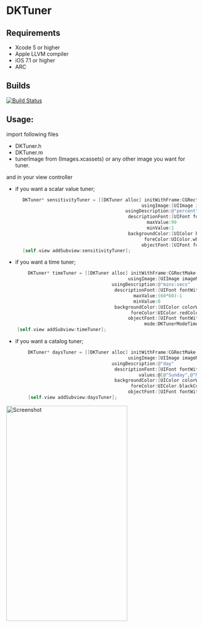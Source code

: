 DKTuner
=======
## Requirements
* Xcode 5 or higher
* Apple LLVM compiler
* iOS 7.1 or higher
* ARC

## Builds
[![Build Status](https://travis-ci.org/dursunkoc/DKTuner.svg?branch=master)](https://travis-ci.org/dursunkoc/DKTuner)

## Usage:
import following files
  * DKTuner.h
  * DKTuner.m
  * tunerImage from (Images.xcassets) or any other image you want for tuner.
  
  and in your view controller
  
  * if you want a scalar value tuner;
```objective-c
      DKTuner* sensitivityTuner = [[DKTuner alloc] initWithFrame:CGRectMake(40, 80, 120, 120)
                                                  usingImage:[UIImage imageNamed:@"tunerImage"]
                                            usingDescription:@"percent"
                                             descriptionFont:[UIFont fontWithName:@"Arial" size:10]
                                                    maxValue:99
                                                    minValue:1
                                             backgroundColor:[UIColor blackColor]
                                                   foreColor:UIColor.whiteColor
                                                  objectFont:[UIFont fontWithName:@"Arial" size:30]];
      [self.view addSubview:sensitivityTuner];
```

  * if you want a time tuner;
```objective-c
        DKTuner* timeTuner = [[DKTuner alloc] initWithFrame:CGRectMake(160, 80, 120, 120)
                                             usingImage:[UIImage imageNamed:@"tunerImage"]
                                       usingDescription:@"mins:secs"
                                        descriptionFont:[UIFont fontWithName:@"Arial" size:10]
                                               maxValue:(60*60)-1
                                               minValue:0
                                        backgroundColor:[UIColor colorWithRed:119.0/255.0 green:144.0/255.0 blue:189.0/255 alpha:1]
                                              foreColor:UIColor.redColor
                                             objectFont:[UIFont fontWithName:@"Arial" size:30]
                                                   mode:DKTunerModeTime];
    [self.view addSubview:timeTuner];
```


  * if you want a catalog tuner;
```objective-c
        DKTuner* daysTuner = [[DKTuner alloc] initWithFrame:CGRectMake(40, 200, 240, 240)
                                             usingImage:[UIImage imageNamed:@"tunerImage"]
                                       usingDescription:@"day"
                                        descriptionFont:[UIFont fontWithName:@"Arial" size:16]
                                                 values:@[@"Sunday",@"Monday",@"Tuesday",@"Wednesday",@"Thursday",@"Friday",@"Saturday"]
                                        backgroundColor:[UIColor colorWithRed:126.0/255.0 green:168.0/255.0 blue:19.0/255 alpha:1]
                                              foreColor:UIColor.blackColor
                                             objectFont:[UIFont fontWithName:@"Arial" size:45]];
        [self.view addSubview:daysTuner];
```

<img src="https://s3.amazonaws.com/cocoacontrols_production/uploads/control_image/image/3976/iOS_Simulator_Screen_shot_Jun_13__2014__1.04.37_AM.png" alt="Screenshot" width="320" height="568" />
